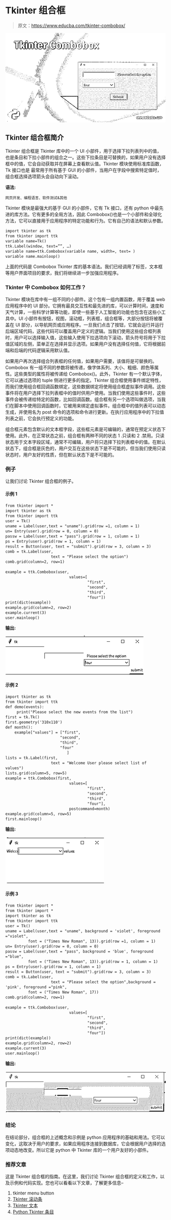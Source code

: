 # Tkinter 组合框

> 原文：<https://www.educba.com/tkinter-combobox/>

![Tkinter Combobox](img/c2c3a87a7f45501d5492f48bc3161603.png)



## Tkinter 组合框简介

Tkinter 组合框是 Tkinter 库中的一个 UI 小部件，用于选择下拉列表列中的值，也是条目和下拉小部件的组合之一。这些下拉条目是可替换的，如果用户没有选择框中的值，它会自动获取并在屏幕上查看默认值。Tkinter 模块使用标准库函数，Tk 接口也是 最常用于所有基于 GUI 的小部件，当用户在字段中搜索特定值时，组合框选择选项箭头会自动向下滚动。

**语法:**

<small>网页开发、编程语言、软件测试&其他</small>

Tkinter 模块是最强大的基于 GUI 的小部件，它有 Tk 接口，还有 python 中最先进的库方法。它有更多的全局方法，因此 Combobox()也是一个小部件和全球化方法，它可以直接用于应用程序的特定功能和行为。它有自己的语法和默认参数。

```
import tkinter as tk
from tkinter import ttk
variable name=Tk()
ttk.Label(window, text=””, …)
variable name=ttk.Combobox(variable name, width=, text= )
variable name.mainloop()
```

上面的代码是 Combobox Tkinter 库的基本语法。我们已经调用了标签，文本框等用户界面项目的要求，我们将继续进一步加强应用程序。

### Tkinter 中 Combobox 如何工作？

Tkinter 模块在库中有一组不同的小部件。这个包有一组内置函数，用于覆盖 web 应用程序中的 UI 部分。它拥有最具交互性和最先进的库，可以计算时间，速度和天气计算，一些科学计算等功能，即使一些基于人工智能的功能也包含在这些小工具中。UI 小部件有按钮，视图，滚动框，列表框，组合框等，大部分按钮将被覆盖在 UI 部分，以导航网页或应用程序。一旦我们点击了按钮，它就会运行并运行后端区域代码，这些代码可以覆盖用户定义的逻辑。当我们使用这些组合框列表时，用户可以选择输入值，这些输入使用下拉选项向下滚动，箭头符号将用于下拉值区域的左侧，菜单正在选择并显示选项。如果用户没有选择任何值，它将根据前端和后端的代码逻辑采用默认值。

如果用户再次选择组合列表框的任何值，如果用户需要，该值将是可替换的。Combobox 有一组不同的参数将被传递，像字体系列、大小、粗细、颜色等属性。这些类型的属性将被传递给 Combobox()。此外，Tkinter 有一个默认字体，它可以通过选项的 tuple 侧进行更多的指定。Tkinter 组合框使用事件绑定特性，而我们使用组合框回调函数绑定，这些数据绑定将使用组合框虚拟事件调用。这些事件将在用户选择下拉列表框中的值时供用户使用。当我们使用这些事件时，这些事件会被传递给特定的函数，比如回调函数。组合框有另一个选项叫做<comboboxselected>选项，当我们在脚本中使用回调函数时，它被用来绑定虚拟事件。组合框中的值列表可以动态生成，并使用名为 post 命令的选项和命令进行更新。在执行应用程序中的下拉值列表之前，它会执行预定义的功能。</comboboxselected>

组合框元素包含默认的文本框字段，这些框元素是可编辑的，通常在预定义状态下使用。此外，在正常状态之前，组合框有两种不同的状态 1 .只读和 2 .禁用。只读状态用于文本字段区域，通常不可编辑，用户将只选择下拉列表框中的值。在默认状态下，组合框是灰色的，用户交互在这些状态下是不可能的，但当我们使用只读状态时，用户友好的性质，但在默认状态下是不可能的。

### 例子

让我们讨论 Tkinter 组合框的例子。

#### 示例 1

```
from tkinter import *  
import tkinter as tk
from tkinter import ttk
user = Tk()  
uname = Label(user,text = "uname").grid(row =1, column = 1)  
un= Entry(user).grid(row = 0, column = 0)  
passw = Label(user,text = "pass").grid(row = 1, column = 1)  
ps = Entry(user).grid(row = 1, column = 1)  
result = Button(user, text = "submit").grid(row = 3, column = 3)  
comb = tk.Label(user,
                    text = "Please select the option")
comb.grid(column=2, row=1)

example = ttk.Combobox(user, 
                            values=[
                                    "first", 
                                    "second",
                                    "third",
                                    "four"])
print(dict(example))  
example.grid(column=2, row=2)
example.current(3)
user.mainloop() 
```

**输出:**

![tkinter combobox 1-1](img/71bb51d47de691e983b7189a427e1a6d.png)



#### 示例 2

```
import tkinter as tk
from tkinter import ttk
def demo(events):
     print("Please select the new events from the list")   
first = tk.Tk() 
first.geometry('310x110')
def month():
    example["values"] = ["first",
                        "second",
                        "third",
                        "four"
                           ]
lists = tk.Label(first,
                    text = "Welcome User please select list of values")
lists.grid(column=5, row=5)
example = ttk.Combobox(first, 
                            values=[
                                    "first", 
                                    "second",
                                    "third",
                                    "four"],
                            postcommand=month)
example.grid(column=5, row=5)
first.mainloop()
```

**输出:**

![tkinter combobox 1-2](img/b493353df0261d4e195ff925dcbce3b9.png)



#### 示例 3

```
from tkinter import *
from tkinter import *  
import tkinter as tk
from tkinter import ttk
user = Tk()  
uname = Label(user,text = "uname", background = 'violet', foreground ="violet",  
          font = ("Times New Roman", 13)).grid(row =1, column = 1)  
un= Entry(user).grid(row = 0, column = 0)  
passw = Label(user,text = "pass", background = 'blue', foreground ="blue",  
          font = ("Times New Roman", 13)).grid(row = 1, column = 1)  
ps = Entry(user).grid(row = 1, column = 1)  
result = Button(user, text = "submit").grid(row = 3, column = 3)  
comb = tk.Label(user,
                    text = "Please select the option",background = 'pink', foreground ="pink",  
          font = ("Times New Roman", 17))
comb.grid(column=2, row=1)

example = ttk.Combobox(user, 
                            values=[
                                    "first", 
                                    "second",
                                    "third",
                                    "four"])
print(dict(example))  
example.grid(column=2, row=2)
example.current(3)
user.mainloop()
```

**输出:**

![Example 1-3](img/b3d2a7f02cb9eb3740d4082acb04450e.png)



### 结论

在结论部分，组合框的上述概念和示例是 python 应用程序的基础和用法。它可以变化，这取决于用户的要求，如果应用程序连接到数据库，它会根据用户选择的选项动态地改变。所以它是 python 中 Tkinter 库的一个用户友好的小部件。

### 推荐文章

这是 Tkinter 组合框的指南。在这里，我们讨论 Tkinter 组合框的定义和工作，以及示例和代码实现。您也可以看看以下文章，了解更多信息–

1.  tkinter menu button
2.  [Tkinter 滚动条](https://www.educba.com/tkinter-scrollbar/)
3.  [Tkinter 文本](https://www.educba.com/tkinter-text/)
4.  [Python Tkinter 条目](https://www.educba.com/python-tkinter-entry/)
